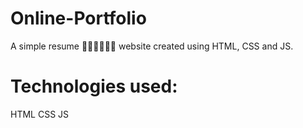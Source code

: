 # Online-Portfolio
A simple resume 👨‍🎓👨‍🎓👨‍🎓 website created using HTML, CSS and JS.

# Technologies used:
HTML
CSS
JS
